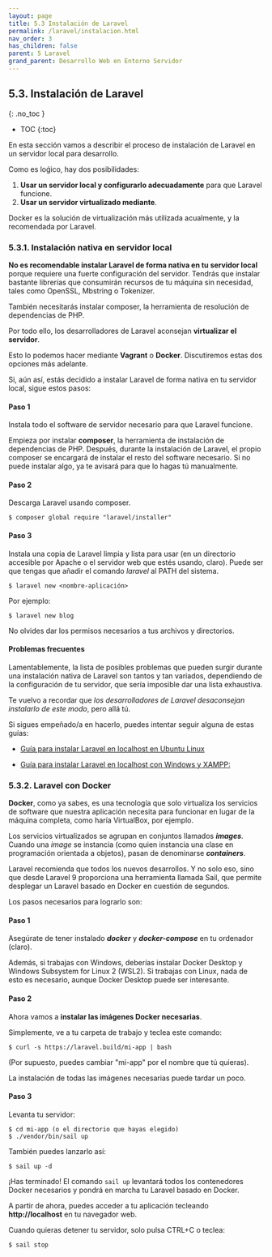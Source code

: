 ```yaml
---
layout: page
title: 5.3 Instalación de Laravel
permalink: /laravel/instalacion.html
nav_order: 3
has_children: false
parent: 5 Laravel
grand_parent: Desarrollo Web en Entorno Servidor
---
```

## 5.3. Instalación de Laravel
{: .no_toc }

- TOC
{:toc}

En esta sección vamos a describir el proceso de instalación de Laravel en un servidor local para desarrollo. 

Como es loǵico, hay dos posibilidades:

1. **Usar un servidor local y configurarlo adecuadamente** para que Laravel funcione.
3. **Usar un servidor virtualizado mediante**.

Docker es la solución de virtualización más utilizada acualmente, y la recomendada por Laravel.

### 5.3.1. Instalación nativa en servidor local

**No es recomendable instalar Laravel de forma nativa en tu servidor local** porque requiere una fuerte configuración del servidor. Tendrás que instalar bastante librerías que consumirán recursos de tu máquina sin necesidad, tales como OpenSSL, Mbstring o Tokenizer. 

También necesitarás instalar composer, la herramienta de resolución de dependencias de PHP.

Por todo ello, los desarrolladores de Laravel aconsejan **virtualizar el servidor**. 

Esto lo podemos hacer mediante **Vagrant** o **Docker**. Discutiremos estas dos opciones más adelante.

Si, aún así, estás decidido a instalar Laravel de forma nativa en tu servidor local, sigue estos pasos:

#### **Paso 1**

Instala todo el software de servidor necesario para que Laravel funcione.

Empieza por instalar **composer**, la herramienta de instalación de dependencias de PHP. Después, durante la instalación de Laravel, el propio composer se encargará de instalar el resto del software necesario. Si no puede instalar algo, ya te avisará para que lo hagas tú manualmente.

#### **Paso 2**

Descarga Laravel usando composer.

```
$ composer global require "laravel/installer"
```

#### **Paso 3**

Instala una copia de Laravel limpia y lista para usar (en un directorio accesible por Apache o el servidor web que estés usando, claro). Puede ser que tengas que añadir el comando *laravel* al PATH del sistema.

```
$ laravel new <nombre-aplicación>
```

Por ejemplo:

```
$ laravel new blog
```

No olvides dar los permisos necesarios a tus archivos y directorios.

#### Problemas frecuentes

Lamentablemente, la lista de posibles problemas que pueden surgir durante una instalación nativa de Laravel son tantos y tan variados, dependiendo de la configuración de tu servidor, que sería imposible dar una lista exhaustiva.

Te vuelvo a recordar que *los desarrolladores de Laravel desaconsejan instalarlo de este modo*, pero allá tú. 

Si sigues empeñado/a en hacerlo, puedes intentar seguir alguna de estas guías:

* [Guía para instalar Laravel en localhost en Ubuntu Linux](https://technologyrss.com/how-to-install-and-configure-laravel-9-on-ubuntu-20-04/)

* [Guía para instalar Laravel en localhost con Windows y XAMPP:](https://codingdriver.com/install-laravel-in-windows.html)

### 5.3.2. Laravel con Docker

**Docker**, como ya sabes, es una tecnología que solo virtualiza los servicios de software que nuestra aplicación necesita para funcionar en lugar de la máquina completa, como haría VirtualBox, por ejemplo.

Los servicios virtualizados se agrupan en conjuntos llamados ***images***. Cuando una *image* se instancia (como quien instancia una clase en programación orientada a objetos), pasan de denominarse ***containers***.

Laravel recomienda que todos los nuevos desarrollos. Y no solo eso, sino que desde Laravel 9 proporciona una herramienta llamada Sail, que permite desplegar un Laravel basado en Docker en cuestión de segundos.

Los pasos necesarios para lograrlo son:

#### **Paso 1**

Asegúrate de tener instalado ***docker*** y ***docker-compose*** en tu ordenador (claro).

Además, si trabajas con Windows, deberías instalar Docker Desktop y Windows Subsystem for Linux 2 (WSL2). Si trabajas con Linux, nada de esto es necesario, aunque Docker Desktop puede ser interesante.

#### **Paso 2**

Ahora vamos a **instalar las imágenes Docker necesarias**. 

Simplemente, ve a tu carpeta de trabajo y teclea este comando:

```
$ curl -s https://laravel.build/mi-app | bash
```

(Por supuesto, puedes cambiar "mi-app" por el nombre que tú quieras).

La instalación de todas las imágenes necesarias puede tardar un poco. 

#### **Paso 3**

Levanta tu servidor:

```
$ cd mi-app (o el directorio que hayas elegido)
$ ./vendor/bin/sail up
```

También puedes lanzarlo así:

```
$ sail up -d
```

¡Has terminado! El comando ```sail up``` levantará todos los contenedores Docker necesarios y pondrá en marcha tu Laravel basado en Docker.

A partir de ahora, puedes acceder a tu aplicación tecleando **http://localhost** en tu navegador web.

Cuando quieras detener tu servidor, solo pulsa CTRL+C o teclea:

```
$ sail stop
```

